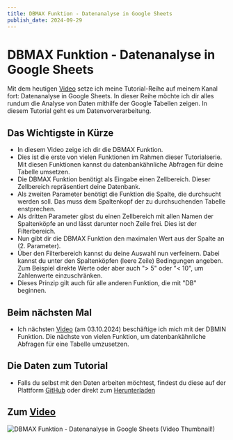 ```yaml
---
title: DBMAX Funktion - Datenanalyse in Google Sheets
publish_date: 2024-09-29
---
```


# DBMAX Funktion - Datenanalyse in Google Sheets

Mit dem heutigen [Video](https://youtu.be/KXfBKGRtEEM) setze ich meine Tutorial-Reihe auf meinem Kanal fort: Datenanalyse in Google Sheets. In dieser Reihe möchte ich dir alles rundum die Analyse von Daten mithilfe der Google Tabellen zeigen. In diesem Tutorial geht es um Datenvorverarbeitung.

## Das Wichtigste in Kürze

- In diesem Video zeige ich dir die DBMAX Funktion.
- Dies ist die erste von vielen Funktionen im Rahmen dieser Tutorialserie. Mit diesen Funktionen kannst du datenbankähnliche Abfragen für deine Tabelle umsetzen.
- Die DBMAX Funktion benötigt als Eingabe einen Zellbereich. Dieser Zellbereich repräsentiert deine Datenbank.
- Als zweiten Parameter benötigt die Funktion die Spalte, die durchsucht werden soll. Das muss dem Spaltenkopf der zu durchsuchenden Tabelle enstprechen.
- Als dritten Parameter gibst du einen Zellbereich mit allen Namen der Spaltenköpfe an und lässt darunter noch Zeile frei. Dies ist der Filterbereich.
- Nun gibt dir die DBMAX Funktion den maximalen Wert aus der Spalte an (2. Parameter).
- Über den Filterbereich kannst du deine Auswahl nun verfeinern. Dabei kannst du unter den Spaltenköpfen (leere Zeile) Bedingungen angeben. Zum Beispiel direkte Werte oder aber auch "> 5" oder "< 10", um Zahlenwerte einzuschränken.
- Dieses Prinzip gilt auch für alle anderen Funktion, die mit "DB" beginnen.

## Beim nächsten Mal

- Ich nächsten [Video](https://youtu.be/m3BMXqvNU5I) (am 03.10.2024) beschäftige ich mich mit der DBMIN Funktion. Die nächste von vielen Funktion, um datenbankähnliche Abfragen für eine Tabelle umzusetzen.

## Die Daten zum Tutorial

- Falls du selbst mit den Daten arbeiten möchtest, findest du diese auf der Plattform [GitHub](https://github.com/f1db/f1db/releases/tag/v2024.0.0) oder direkt zum [Herunterladen](https://github.com/f1db/f1db/releases/download/v2024.0.0/f1db-csv-2024.0.0.zip)

## Zum [Video](https://youtu.be/KXfBKGRtEEM)

![DBMAX Funktion - Datenanalyse in Google Sheets (Video Thumbnail!)](../../thumbnails/Fertig602.jpg "DBMAX Funktion - Datenanalyse in Google Sheets (Video Thumbnail!)")